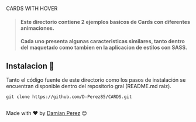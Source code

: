 CARDS WITH HOVER

>#### Este directorio contiene 2 ejemplos basicos de Cards con diferentes animaciones.  
>#### Cada uno presenta algunas caracteristicas similares, tanto dentro del maquetado como tambien en la aplicacion de estilos con SASS.


## Instalacion 🚀

Tanto el código fuente de este directorio como los pasos de instalación se encuentran disponible dentro del repositorio gral (README.md raiz). 

```
git clone https://github.com/D-Perez85/CARDS.git
```

##
Made with ❤️ by [Damian Perez](https://github.com/D-Perez85) 😊